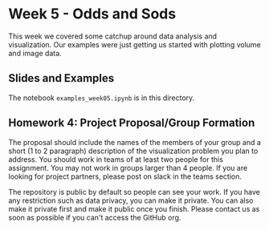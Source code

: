 # Week 5 - Odds and Sods

This week we covered some catchup around data analysis and visualization.  Our
examples were just getting us started with plotting volume and image data.

## Slides and Examples

The notebook `examples_week05.ipynb` is in this directory.

## Homework 4: Project Proposal/Group Formation

The proposal should include the names of the members of your group and a short (1 to 2 paragraph) description of the visualization problem you plan to address. You should work in teams of at least two people for this assignment. You may not work in groups larger than 4 people. If you are looking for project partners, please post on slack in the teams section.

The repository is public by default so people can see your work. If you have any restriction such as data privacy, you can make it private. You can also make it private first and make it public once you finish. Please contact us as soon as possible if you can't access the GitHub org.
